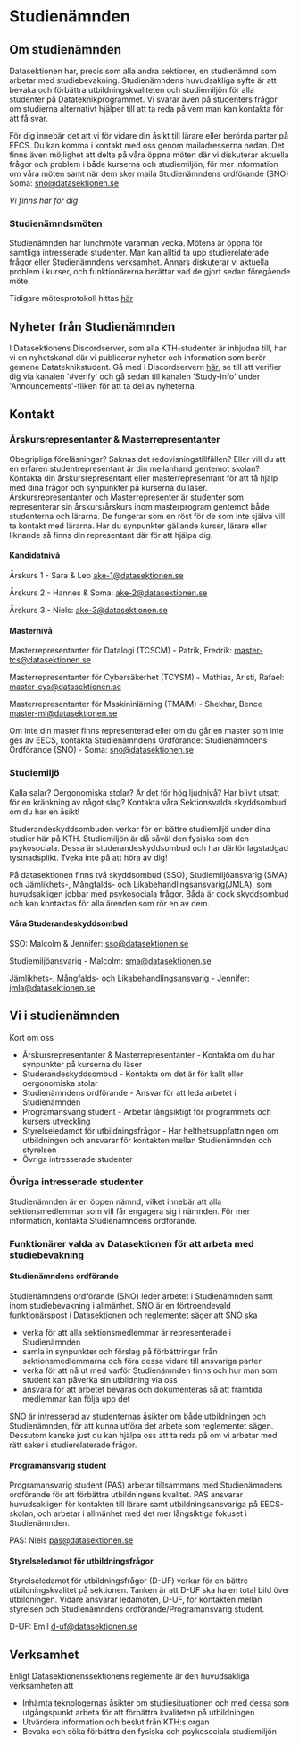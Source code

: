 # Studienämnden

## Om studienämnden

Datasektionen har, precis som alla andra sektioner, en studienämnd som arbetar med studiebevakning. Studienämndens huvudsakliga syfte är att bevaka och förbättra utbildningskvaliteten och studiemiljön för alla studenter på Datateknikprogrammet. Vi svarar även på studenters frågor om studierna alternativt hjälper till att ta reda på vem man kan kontakta för att få svar.

För dig innebär det att vi för vidare din åsikt till lärare eller berörda parter på EECS. Du kan komma i kontakt med oss genom mailadresserna nedan. Det finns även möjlighet att delta på våra öppna möten där vi diskuterar aktuella frågor och problem i både kurserna och studiemiljön, för mer information om våra möten samt när dem sker maila Studienämndens ordförande (SNO) Soma: [sno@datasektionen.se](mailto:sno@datasektionen.se)

*Vi finns här för dig*

### Studienämndsmöten

Studienämnden har lunchmöte varannan vecka. Mötena är öppna för samtliga intresserade studenter. Man kan alltid ta upp studierelaterade frågor eller Studienämndens verksamhet. Annars diskuterar vi aktuella problem i kurser, och funktionärerna berättar vad de gjort sedan föregående möte.

Tidigare mötesprotokoll hittas [här](https://dsekt.se/snprotokoll)

## Nyheter från Studienämnden

I Datasektionens Discordserver, som alla KTH-studenter är inbjudna till, har vi en nyhetskanal där vi publicerar nyheter och information som berör gemene Datateknikstudent. Gå med i Discordservern [här](dsekt.se/discord), se till att verifier dig via kanalen '#verify' och gå sedan till kanalen 'Study-Info' under 'Announcements'-fliken för att ta del av nyheterna.

## Kontakt

### Årskursrepresentanter & Masterrepresentanter

Obegripliga föreläsningar? Saknas det redovisningstillfällen? Eller vill du att en erfaren studentrepresentant är din mellanhand gentemot skolan? Kontakta din årskursrepresentant eller masterrepresentant för att få hjälp med dina frågor och synpunkter på kurserna du läser. Årskursrepresentanter och Masterrepresenter är studenter som representerar sin årskurs/årskurs inom masterprogram gentemot både studenterna och lärarna. De fungerar som en röst för de som inte själva vill ta kontakt med lärarna. Har du synpunkter gällande kurser, lärare eller liknande så finns din representant där för att hjälpa dig.

#### Kandidatnivå

Årskurs 1 - Sara & Leo [ake-1@datasektionen.se](mailto:ake-1@datasektionen.se)

Årskurs 2 - Hannes & Soma: [ake-2@datasektionen.se](mailto:ake-2@datasektionen.se)

Årskurs 3 - Niels: [ake-3@datasektionen.se](mailto:ake-3@datasektionen.se)

#### Masternivå

Masterrepresentanter för Datalogi (TCSCM) - Patrik, Fredrik: [master-tcs@datasektionen.se](mailto:master-tcs@datasektionen.se)

Masterrepresentanter för Cybersäkerhet (TCYSM) - Mathias,  Aristi, Rafael: [master-cys@datasektionen.se](mailto:master-cys@datasektionen.se)

Masterrepresentanter för Maskininlärning (TMAIM) - Shekhar, Bence [master-ml@datasektionen.se](mailto:master-ml@datasektionen.se)

Om inte din master finns representerad eller om du går en master som inte ges av EECS, kontakta Studienämndens Ordförande:
Studienämndens Ordförande (SNO) - Soma: [sno@datasektionen.se](mailto:sno@datasektionen.se)

### Studiemiljö

Kalla salar? Oergonomiska stolar? Är det för hög ljudnivå? Har blivit utsatt för en kränkning av något slag? Kontakta våra Sektionsvalda skyddsombud om du har en åsikt!

Studerandeskyddsombuden verkar för en bättre studiemiljö under dina studier här på KTH. Studiemiljön är då såväl den fysiska som den psykosociala. Dessa är studerandeskyddsombud och har därför lagstadgad tystnadsplikt. Tveka inte på att höra av dig!

På datasektionen finns två skyddsombud (SSO), Studiemiljöansvarig (SMA) och Jämlikhets-, Mångfalds- och Likabehandlingsansvarig(JMLA), som huvudsakligen jobbar med psykosociala frågor. Båda är dock skyddsombud och kan kontaktas för alla ärenden som rör en av dem.

#### Våra Studerandeskyddsombud

SSO: Malcolm & Jennifer: [sso@datasektionen.se](mailto:sso@datasektionen.se)

Studiemiljöansvarig - Malcolm: [sma@datasektionen.se](mailto:sma@datasektionen.se)

Jämlikhets-, Mångfalds- och Likabehandlingsansvarig - Jennifer: [jmla@datasektionen.se](mailto:jmla@datasektionen.se)

## Vi i studienämnden

Kort om oss

* Årskursrepresentanter & Masterrepresentanter - Kontakta om du har synpunkter på kurserna du läser
* Studerandeskyddsombud - Kontakta om det är för kallt eller oergonomiska stolar
* Studienämndens ordförande - Ansvar för att leda arbetet i Studienämnden
* Programansvarig student - Arbetar långsiktigt för programmets och kursers utveckling
* Styrelseledamot för utbildningsfrågor - Har helthetsuppfattningen om utbildningen och ansvarar för kontakten mellan Studienämnden och styrelsen
* Övriga intresserade studenter

### Övriga intresserade studenter

Studienämnden är en öppen nämnd, vilket innebär att alla sektionsmedlemmar som vill får engagera sig i nämnden. För mer information, kontakta Studienämndens ordförande.

### Funktionärer valda av Datasektionen för att arbeta med studiebevakning

#### Studienämndens ordförande

Studienämndens ordförande (SNO) leder arbetet i Studienämnden samt inom studiebevakning i allmänhet. SNO är en förtroendevald funktionärspost i Datasektionen och reglementet säger att SNO ska

* verka för att alla sektionsmedlemmar är representerade i Studienämnden
* samla in synpunkter och förslag på förbättringar från sektionsmedlemmarna och föra dessa vidare till ansvariga parter
* verka för att nå ut med varför Studienämnden finns och hur man som student kan påverka sin utbildning via oss
* ansvara för att arbetet bevaras och dokumenteras så att framtida medlemmar kan följa upp det

SNO är intresserad av studenternas åsikter om både utbildningen och Studienämnden, för att kunna utföra det arbete som reglementet sägen. Dessutom kanske just du kan hjälpa oss att ta reda på om vi arbetar med rätt saker i studierelaterade frågor.

#### Programansvarig student

Programansvarig student (PAS) arbetar tillsammans med Studienämndens ordförande för att förbättra utbildningens kvalitet. PAS ansvarar huvudsakligen för kontakten till lärare samt utbildningsansvariga på EECS-skolan, och arbetar i allmänhet med det mer långsiktiga fokuset i Studienämnden.

PAS: Niels [pas@datasektionen.se](mailto:pas@datasektionen.se)

#### Styrelseledamot för utbildningsfrågor

Styrelseledamot för utbildningsfrågor (D-UF) verkar för en bättre utbildningskvalitet på sektionen. Tanken är att D-UF ska ha en total bild över utbildningen. Vidare ansvarar ledamoten, D-UF, för kontakten mellan styrelsen och Studienämndens ordförande/Programansvarig student.

D-UF: Emil [d-uf@datasektionen.se](mailto:d-uf@datasektionen.se)

## Verksamhet

Enligt Datasektionenssektionens reglemente är den huvudsakliga verksamheten att

* Inhämta teknologernas åsikter om studiesituationen och med dessa som utgångspunkt arbeta för att förbättra kvaliteten på utbildningen
* Utvärdera information och beslut från KTH:s organ
* Bevaka och söka förbättra den fysiska och psykosociala studiemiljön
